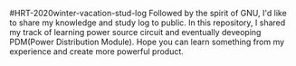 #HRT-2020winter-vacation-stud-log
Followed by the spirit of GNU, I'd like to share my knowledge and study log to public. In this repository, I shared my track of learning power source circuit and eventually deveoping PDM(Power Distribution Module). Hope you can learn something from my experience and create more powerful product.





